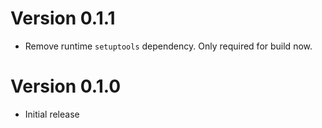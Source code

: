 # Version 0.1.1

* Remove runtime ``setuptools`` dependency. Only required for build now.

# Version 0.1.0

* Initial release
